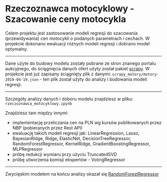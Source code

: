 # Rzeczoznawca motocyklowy - Szacowanie ceny motocykla

Celem projektu jest zastosowanie modeli regresji do szacowania (przewidywania) cen
motocykli o podanych parametrach i cechach. W projekcie dokonano ewaluacji różnych modeli regresji i dobrano model optymalny. 
***
Dane użyte do budowy modelu zostały pobrane ze stron znanego portalu aukcyjnego, do ściągnięcia danych ofert użyty został pakiet [scrapy](https://scrapy.org/). 
W projekcie jest już zapisany ściągnięty plik z danymi: `scrapy_motory/motory-2019-04-19.json` - ten plik został użyty do analizy i budowania modeli regresji. 

***

Szczegóły analizy danych i doboru modelu znajdziesz w pliku: `rzeczoznawca_motocyklowy.ipynb`

Znajdziesz tam między innymi:
* implementację przeliczania cen na PLN wg kursów publikowanych przez NBP (pobieranych przez Rest API)
* ewaluację takich modeli regresji jak: LinearRegression, Lasso, BayesianRidge, Ridge, ElasticNet, DecisionTreeRegressor, RandomForestRegressor, KernelRidge, GradientBoostingRegressor, MLPRegressor
* próbę redukcji wymiaru przy użyciu TruncatedSVD
* próbę utworzenia komisji ekspertów - VotingRegressor

***

Zwycięskim modelem na końcu analizy okazał się [RandomForestRegressor](https://scikit-learn.org/stable/modules/generated/sklearn.ensemble.RandomForestRegressor.html)
